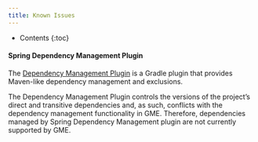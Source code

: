 ```yaml
---
title: Known Issues
---
```


* Contents
{:toc}

#### Spring Dependency Management Plugin

The [Dependency Management Plugin](https://docs.spring.io/dependency-management-plugin/docs/current/reference/html) is
a Gradle plugin that provides Maven-like dependency management and exclusions.

The Dependency Management Plugin controls the versions of the project’s direct and transitive dependencies and, as such,
conflicts with the dependency management functionality in GME. Therefore, dependencies managed by Spring Dependency
Management plugin are not currently supported by GME.

